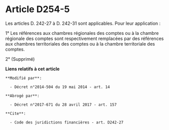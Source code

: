 # Article D254-5

Les articles D. 242-27 à D. 242-31 sont applicables. Pour leur application : 

1° Les références aux chambres régionales des comptes ou à la chambre régionale des comptes sont respectivement remplacées
par des références aux chambres territoriales des comptes ou à la chambre territoriale des comptes. 

2° (Supprimé)

**Liens relatifs à cet article**

	**Modifié par**:

	  - Décret n°2014-504 du 19 mai 2014 - art. 14

	**Abrogé par**:

	  - Décret n°2017-671 du 28 avril 2017 - art. 157

	**Cite**:

	  - Code des juridictions financières - art. D242-27
